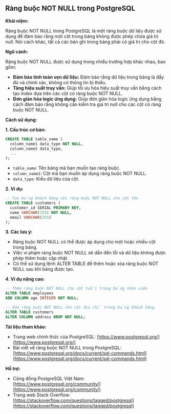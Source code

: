 ## Ràng buộc NOT NULL trong PostgreSQL

**Khái niệm:**

Ràng buộc NOT NULL trong PostgreSQL là một ràng buộc dữ liệu được sử dụng để đảm bảo rằng một cột trong bảng không được phép chứa giá trị null. Nói cách khác, tất cả các bản ghi trong bảng phải có giá trị cho cột đó.

**Ngữ cảnh:**

Ràng buộc NOT NULL được sử dụng trong nhiều trường hợp khác nhau, bao gồm:

- **Đảm bảo tính toàn vẹn dữ liệu:** Đảm bảo rằng dữ liệu trong bảng là đầy đủ và chính xác, không có thông tin bị thiếu.
- **Tăng hiệu suất truy vấn:** Giúp tối ưu hóa hiệu suất truy vấn bằng cách tạo index dựa trên các cột có ràng buộc NOT NULL.
- **Đơn giản hóa logic ứng dụng:** Giúp đơn giản hóa logic ứng dụng bằng cách đảm bảo rằng không cần kiểm tra giá trị null cho các cột có ràng buộc NOT NULL.

**Cách sử dụng:**

**1. Cấu trúc cơ bản:**

```sql
CREATE TABLE table_name (
  column_name1 data_type NOT NULL,
  column_name2 data_type,
  ...
);
```

- `table_name`: Tên bảng mà bạn muốn tạo ràng buộc.
- `column_name1`: Cột mà bạn muốn áp dụng ràng buộc NOT NULL.
- `data_type`: Kiểu dữ liệu của cột.

**2. Ví dụ:**

```sql
-- Tạo bảng khách hàng với ràng buộc NOT NULL cho cột tên
CREATE TABLE customers (
  customer_id SERIAL PRIMARY KEY,
  name VARCHAR(255) NOT NULL,
  email VARCHAR(255)
);
```

**3. Các lưu ý:**

- Ràng buộc NOT NULL có thể được áp dụng cho một hoặc nhiều cột trong bảng.
- Việc vi phạm ràng buộc NOT NULL sẽ dẫn đến lỗi và dữ liệu không được phép thêm hoặc cập nhật.
- Có thể sử dụng lệnh ALTER TABLE để thêm hoặc xóa ràng buộc NOT NULL sau khi bảng được tạo.

**4. Ví dụ nâng cao:**

```sql
-- Thêm ràng buộc NOT NULL cho cột tuổi trong bảng nhân viên
ALTER TABLE employees
ADD COLUMN age INTEGER NOT NULL;

-- Xóa ràng buộc NOT NULL cho cột địa chỉ trong bảng khách hàng
ALTER TABLE customers
ALTER COLUMN address DROP NOT NULL;
```

**Tài liệu tham khảo:**

- Trang web chính thức của PostgreSQL: [https://www.postgresql.org/](https://www.postgresql.org/)
- Bài viết về ràng buộc NOT NULL trong PostgreSQL: [https://www.postgresql.org/docs/current/sql-commands.html](https://www.postgresql.org/docs/current/sql-commands.html)

**Hỗ trợ:**

- Cộng đồng PostgreSQL Việt Nam: [https://www.postgresql.org/community/](https://www.postgresql.org/community/)
- Trang web Stack Overflow: [https://stackoverflow.com/questions/tagged/postgresql](https://stackoverflow.com/questions/tagged/postgresql)
